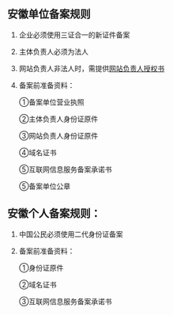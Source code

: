 ## 安徽单位备案规则

1. 企业必须使用三证合一的新证件备案

2. 主体负责人必须为法人

3. 网站负责人非法人时，需提供[网站负责人授权书](https://badownload.s3.cn-north-1.jdcloud-oss.com/buchongziliao/anhui/anhuishouquanshu.doc)

4. 备案前准备资料：

   ①备案单位营业执照

   ②主体负责人身份证原件

   ③网站负责人身份证原件
   
   ④域名证书
   
   ⑤互联网信息服务备案承诺书

   ⑤备案单位公章
   

## 安徽个人备案规则：

1. 中国公民必须使用二代身份证备案

2. 备案前准备资料：

   ①身份证原件
   
   ②域名证书
   
   ③互联网信息服务备案承诺书

